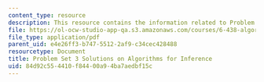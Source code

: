 ```yaml
---
content_type: resource
description: This resource contains the information related to Problem Set 3 Solutions.
file: https://ol-ocw-studio-app-qa.s3.amazonaws.com/courses/6-438-algorithms-for-inference-fall-2014/84d92c554410f84400a94ba7aedbf15c_MIT6_438F14_ps3_sol.pdf
file_type: application/pdf
parent_uid: e4e26ff3-b747-5512-2af9-c34cec428488
resourcetype: Document
title: Problem Set 3 Solutions on Algorithms for Inference
uid: 84d92c55-4410-f844-00a9-4ba7aedbf15c
---
```

